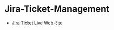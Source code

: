 ﻿# Jira-Ticket-Management
- [Jira Ticket Live Web-Site](https://darshan-trivedi-10.github.io/Jira-Ticket-Management/)
